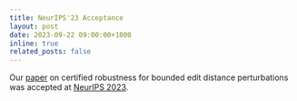 ```yaml
---
title: NeurIPS'23 Acceptance
layout: post
date: 2023-09-22 09:00:00+1000
inline: true
related_posts: false
---
```


Our [paper](https://arxiv.org/abs/2302.01757) on certified robustness for 
bounded edit distance perturbations was accepted at [NeurIPS 2023](https://nips.cc/Conferences/2023).